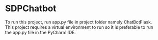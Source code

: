 # SDPChatbot

To run this project, run app.py file in project folder namely ChatBotFlask.
This project requires a virtual environment to run so it is preferable to run the app.py file in the PyCharm IDE.
